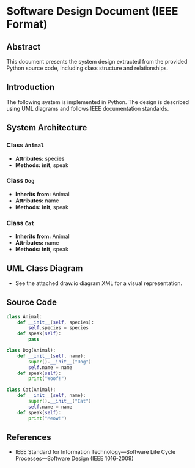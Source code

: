 # Software Design Document (IEEE Format)

## Abstract
This document presents the system design extracted from the provided Python source code, including class structure and relationships.

## Introduction
The following system is implemented in Python. The design is described using UML diagrams and follows IEEE documentation standards.

## System Architecture

### Class `Animal`
- **Attributes:** species
- **Methods:** __init__, speak

### Class `Dog`
- **Inherits from:** Animal
- **Attributes:** name
- **Methods:** __init__, speak

### Class `Cat`
- **Inherits from:** Animal
- **Attributes:** name
- **Methods:** __init__, speak

## UML Class Diagram

- See the attached draw.io diagram XML for a visual representation.

## Source Code

```python
class Animal:
    def __init__(self, species):
        self.species = species
    def speak(self):
        pass

class Dog(Animal):
    def __init__(self, name):
        super().__init__("Dog")
        self.name = name
    def speak(self):
        print("Woof!")

class Cat(Animal):
    def __init__(self, name):
        super().__init__("Cat")
        self.name = name
    def speak(self):
        print("Meow!")
```

## References

- IEEE Standard for Information Technology—Software Life Cycle Processes—Software Design (IEEE 1016-2009)
